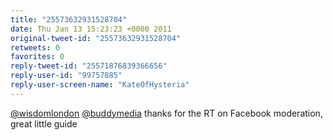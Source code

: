 ```yaml
---
title: "25573632931528704"
date: Thu Jan 13 15:23:23 +0000 2011
original-tweet-id: "25573632931528704"
retweets: 0
favorites: 0
reply-tweet-id: "25571876839366656"
reply-user-id: "99757885"
reply-user-screen-name: "KateOfHysteria"
---
```

<a href="https://twitter.com/wisdomlondon">@wisdomlondon</a> <a href="https://twitter.com/buddymedia">@buddymedia</a> thanks for the RT on Facebook moderation, great little guide
